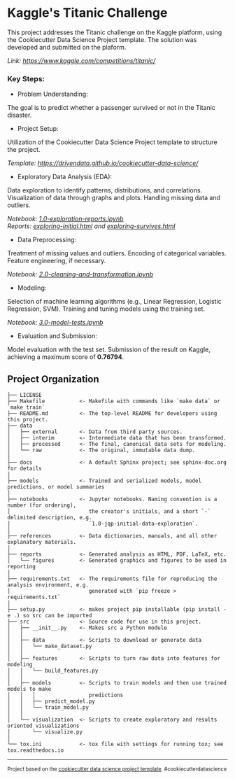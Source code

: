 Kaggle's Titanic Challenge
==============================

This project addresses the Titanic challenge on the Kaggle platform, using the Cookiecutter Data Science Project template. The solution was developed and submitted on the plaform.

<i>Link: https://www.kaggle.com/competitions/titanic/</i>

### Key Steps:

* Problem Understanding:

The goal is to predict whether a passenger survived or not in the Titanic disaster.

* Project Setup:

Utilization of the Cookiecutter Data Science Project template to structure the project.

<i>Template: https://drivendata.github.io/cookiecutter-data-science/</i>

* Exploratory Data Analysis (EDA):

Data exploration to identify patterns, distributions, and correlations.
Visualization of data through graphs and plots.
Handling missing data and outliers.

<i>Notebook: [1.0-exploration-reports.ipynb](https://github.com/marciosimoes/titanic-kaggle/blob/master/notebooks/1.0-exploration-reports.ipynb)</i>
<br><i>Reports: [exploring-initial.html](https://projects.marciosimoes.com/titanic-kaggle/reports/exploring-initial) and [exploring-survives.html](https://projects.marciosimoes.com/titanic-kaggle/reports/exploring-survives)</i>

* Data Preprocessing:

Treatment of missing values and outliers.
Encoding of categorical variables.
Feature engineering, if necessary.

<i>Notebook: [2.0-cleaning-and-transformation.ipynb](https://github.com/marciosimoes/titanic-kaggle/blob/master/notebooks/2.0-cleaning-and-transformation.ipynb)</i>

* Modeling:

Selection of machine learning algorithms (e.g., Linear Regression, Logistic Regression, SVM).
Training and tuning models using the training set.

<i>Notebook: [3.0-model-tests.ipynb](https://github.com/marciosimoes/titanic-kaggle/blob/master/notebooks/3.0-model-tests.ipynb)</i>

* Evaluation and Submission:

Model evaluation with the test set.
Submission of the result on Kaggle, achieving a maximum score of <b>0.76794</b>.


Project Organization
------------

    ├── LICENSE
    ├── Makefile           <- Makefile with commands like `make data` or `make train`
    ├── README.md          <- The top-level README for developers using this project.
    ├── data
    │   ├── external       <- Data from third party sources.
    │   ├── interim        <- Intermediate data that has been transformed.
    │   ├── processed      <- The final, canonical data sets for modeling.
    │   └── raw            <- The original, immutable data dump.
    │
    ├── docs               <- A default Sphinx project; see sphinx-doc.org for details
    │
    ├── models             <- Trained and serialized models, model predictions, or model summaries
    │
    ├── notebooks          <- Jupyter notebooks. Naming convention is a number (for ordering),
    │                         the creator's initials, and a short `-` delimited description, e.g.
    │                         `1.0-jqp-initial-data-exploration`.
    │
    ├── references         <- Data dictionaries, manuals, and all other explanatory materials.
    │
    ├── reports            <- Generated analysis as HTML, PDF, LaTeX, etc.
    │   └── figures        <- Generated graphics and figures to be used in reporting
    │
    ├── requirements.txt   <- The requirements file for reproducing the analysis environment, e.g.
    │                         generated with `pip freeze > requirements.txt`
    │
    ├── setup.py           <- makes project pip installable (pip install -e .) so src can be imported
    ├── src                <- Source code for use in this project.
    │   ├── __init__.py    <- Makes src a Python module
    │   │
    │   ├── data           <- Scripts to download or generate data
    │   │   └── make_dataset.py
    │   │
    │   ├── features       <- Scripts to turn raw data into features for modeling
    │   │   └── build_features.py
    │   │
    │   ├── models         <- Scripts to train models and then use trained models to make
    │   │   │                 predictions
    │   │   ├── predict_model.py
    │   │   └── train_model.py
    │   │
    │   └── visualization  <- Scripts to create exploratory and results oriented visualizations
    │       └── visualize.py
    │
    └── tox.ini            <- tox file with settings for running tox; see tox.readthedocs.io


--------

<p><small>Project based on the <a target="_blank" href="https://drivendata.github.io/cookiecutter-data-science/">cookiecutter data science project template</a>. #cookiecutterdatascience</small></p>
